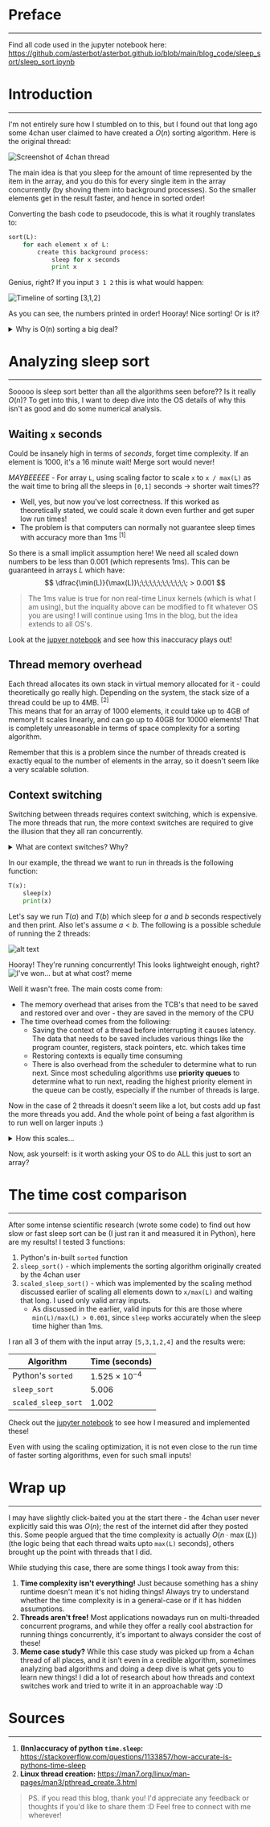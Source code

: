 # Preface
---

Find all code used in the jupyter notebook here: https://github.com/asterbot/asterbot.github.io/blob/main/blog_code/sleep_sort/sleep_sort.ipynb

# Introduction

---

I'm not entirely sure how I stumbled on to this, but I found out that long ago some 4chan user claimed to have created a $O(n)$ sorting algorithm. Here is the original thread:

![Screenshot of 4chan thread](./img/image.png)

The main idea is that you sleep for the amount of time represented by the item in the array, and you do this for every single item in the array concurrently (by shoving them into background processes). So the smaller elements get in the result faster, and hence in sorted order!

Converting the bash code to pseudocode, this is what it roughly translates to:

```python
sort(L):
    for each element x of L:
        create this background process:
            sleep for x seconds
            print x
```

Genius, right? If you input `3 1 2` this is what would happen:

![Timeline of sorting [3,1,2]](./img/image5.png) 

As you can see, the numbers printed in order! Hooray! Nice sorting! Or is it?


<details>
<summary> Why is O(n) sorting a big deal?</summary>

One fact echo'd almost everywhere about sorting is that the best you can do is $O(n \log n)$. This is true for **comparison-based** sorting.

## Comparison-based sorting
This is the type of sorting which involves directly comparing elements of the original array with one another, and it has been proven that this cannot go faster than $O(n \log n)$. 

<details>
<summary>A small proof</summary>

An array with $n$ items can have at most $n!$ arrangements (or permutations).
In a comparison-based sorting algorithm, we must perform **at least** $\log (n!)$ comparisons.

The reason for this is that each "comparison" is essentially a yes/no decision about which element to chose, so the question can be reframed as: _how many comparisons do I need to uniquely identify the right permutation?_\
If you can make $d$ yes/no decisions, the number of possible outcomes is $2^d$\
We also know the total number of possible outcomes is $n!$, so $2^d\; = n! \implies d = \log (n!)$

Also, \
$\log(n!) = \sum\limits_{i=1}^{n}\;\;\;\;\log(i) \le n \log(n)$

So the lower-bound of comparison-based sorts is $\Omega(n \log n)$ in the worst case
</details>


## Non-comparison based sorting
While it is true that most basic sorting algorithms cannot be faster than $O(n \log n)$, there are certain algorithms which can go as fast as $O(n)$ (eg. Bucket Sort and Radix Sort. Look them up!)

So why aren't these the hero sorting algorithms? The answer is simple: *they make a lot of implicit assumptions* and *work well in very specific cases!* 
- Something like Radix sort consumes a lot of memory and is generally less flexible as it is based on digits and letters
- Something like Bucket sort works the best when data is more-or-less evenly distributed. 

And both of these could go as bad as $O(n^2\;)$ if their assumptions aren't met - however, what is true that these algorithms can and will be used when they fit best!

**Conclusion:** So you cannot generally do better than $O(n \log n)$ if you make no assumptions about your input data!


</details>


# Analyzing sleep sort
---

Sooooo is sleep sort better than all the algorithms seen before?? Is it really $O(n)$? To get into this, I want to deep dive into the OS details of why this isn't as good and do some numerical analysis.


## Waiting `x` seconds

Could be insanely high in terms of *seconds*, forget time complexity. If an element is 1000, it's a 16 minute wait! Merge sort would never!


*MAYBEEEEE* - For array `L`, using scaling factor to scale `x` to `x / max(L)` as the wait time to bring all the sleeps in `[0,1]` seconds $\to$ shorter wait times??
- Well, yes, but now you've lost correctness. If this worked as theoretically stated, we could scale it down even further and get super low run times! 
- The problem is that computers can normally not guarantee sleep times with accuracy more than 1ms $^{[1]}$

So there is a small implicit assumption here! We need all scaled down numbers to be less than 0.001 (which represents 1ms). This can be guaranteed in arrays $L$ which have:
$$
\dfrac{\min(L)}{\max(L)}\;\;\;\;\;\;\;\;\;\;\;\; > 0.001
$$
> The 1ms value is true for non real-time Linux kernels (which is what I am using), but the inquality above can be modified to fit whatever OS you are using! I will continue using 1ms in the blog, but the idea extends to all OS's.


Look at the [jupyer notebook](https://github.com/asterbot/asterbot.github.io/blob/main/blog_code/sleep_sort/sleep_sort.ipynb) and see how this inaccuracy plays out!


## Thread memory overhead
Each thread allocates its own stack in virtual memory allocated for it - could theoretically go really high. Depending on the system, the stack size of a thread could be up to 4MB. $^{[2]}$ \
This means that for an array of 1000 elements, it could take up to 4GB of memory! It scales linearly, and can go up to 40GB for 10000 elements! That is completely unreasonable in terms of space complexity for a sorting algorithm.

Remember that this is a problem since the number of threads created is exactly equal to the number of elements in the array, so it doesn't seem like a very scalable solution.

## Context switching

Switching between threads requires context switching, which is expensive. The more threads that run, the more context switches are required to give the illusion that they all ran concurrently. 

<details>
<summary>What are context switches? Why?</summary>

A computer with a single processor cannot actually run multiple threads "concurrently" as you might expect. It needs to keep switching between the steps of the threads. 
- The reason we require context switches is to ensure that when we run a thread, we *resume* it from the right point.
- For example if you partially ran a thread `thread1`, switched to another thread (call it `thread2`) and came back to run `thread1`, you want to run it from where you left of.
- The way the OS keeps track of the "state" or "the place to resume from" is a data structure called the **Thread Control Block (TCB)**. You can just think of this as a high-level abstraction for now.
  - An important piece of information stored in the TCB is the **[Program Counter (PC)](https://en.wikipedia.org/wiki/Program_counter)** which is an indication of where in its code the thread has already reached. Every sequential program maintains a PC to know what to execute next.

Whenever a context switch happens between two threads $T_0\;$ and $T_1\;$, the following steps happen:
1. Save the state of $T_0\;$ in a TCB
2. Load the state of $T_1\;$ from its TCB

Look at the diagram for more details:

![alt text](./img/image3.png)

</details>


In our example, the thread we want to run in threads is the following function:
```python
T(x):
    sleep(x)
    print(x)
```

Let's say we run $T(a)$ and $T(b)$ which sleep for $a$ and $b$ seconds respectively and then print. Also let's assume $a<b$. The following is a possible schedule of running the 2 threads:

![alt text](img/image4.png)

Hooray! They're running concurrently! This looks lightweight enough, right? \
![I've won... but at what cost? meme](img/image2.png)

Well it wasn't free. The main costs come from:
- The memory overhead that arises from the TCB's that need to be saved and restored over and over - they are saved in the memory of the CPU
- The time overhead comes from the following:
  - Saving the context of a thread before interrupting it causes latency. The data that needs to be saved includes various things like the program counter, registers, stack pointers, etc. which takes time
  - Restoring contexts is equally time consuming
  - There is also overhead from the scheduler to determine what to run next. Since most scheduling algorithms use **priority queues** to determine what to run next, reading the highest priority element in the queue can be costly, especially if the number of threads is large. 

Now in the case of 2 threads it doesn't seem like a lot, but costs add up fast the more threads you add. And the whole point of being a fast algorithm is to run well on larger inputs :)

<details>
<summary>How this scales...</summary>

Let's bash out the math for an array $L$ which is some permutation of $\set{x_1, \ldots, x_n\;}$ with $x_1\; < \ldots < x_n$

So the threads we will need to run will be $T(x_1\;), \ldots, T(x_n\;)$ with $x_1 < \ldots < x_n$. 
- Let's also assume for the sake of simplicity that none of the $x_i\;$'s are equal to one another, or in other words all elements of $L$ are unique

Then we can calculate the number of context switches in the following way:
1. **Sleep + Wake-up**: For each of the $n$ threads, there needs to be 1 context switch when sleeping and 1 context switch when waking up (and performing `print`), ie. 2 context switches per thread.
   - So for all the threads combined, this constitutes $2n$ context switches.
2. **Extra costs:** For each thread created, there would be more overlaying costs depending on the system.
   - This could be during the thread creation and thread joining (2 per thread; total $2n$)
   - This could be during printing to stdout (1 per thread; total $2n$)
   - This could be during interrupts (1 per thread; total $n$)

So the total cost is of the order $C(n) = 2n + O(n)$. Since the time of this thread increases linearly as the number of threads (aka number of elements) increases, it could be potentially expensive.

</details>



Now, ask yourself: is it worth asking your OS to do ALL this just to sort an array?

# The time cost comparison
---
After some intense scientific research (wrote some code) to find out how slow or fast sleep sort can be (I just ran it and measured it in Python), here are my results! I tested 3 functions:
1. Python's in-built `sorted` function 
2. `sleep_sort()` - which implements the sorting algorithm originally created by the 4chan user
3. `scaled_sleep_sort()` - which was implemented by the scaling method discussed earlier of scaling all elements down to `x/max(L)` and waiting that long. I used only valid array inputs.
    - As discussed in the earlier, valid inputs for this are those where `min(L)/max(L) > 0.001`, since `sleep` works accurately when the sleep time higher than 1ms.


I ran all 3 of them with the input array `[5,3,1,2,4]` and the results were:
 
| Algorithm | Time (seconds) |
|-|-|
|Python's `sorted` |  $1.525 \times 10^{-4}$  |
|`sleep_sort` | 5.006 |
|`scaled_sleep_sort` | 1.002 |

Check out the [jupyter notebook]([insert-link-here](https://github.com/asterbot/asterbot.github.io/blob/main/blog_code/sleep_sort/sleep_sort.ipynb)) to see how I measured and implemented these!

Even with using the scaling optimization, it is not even close to the run time of faster sorting algorithms, even for such small inputs! 



# Wrap up
---
I may have slightly click-baited you at the start there - the 4chan user never explicitly said this was $O(n)$; the rest of the internet did after they posted this.
Some people argued that the time complexity is actually $O(n \cdot \max(L))$ (the logic being that each thread waits upto `max(L)` seconds), others brought up the point with threads that I did.

While studying this case, there are some things I took away from this:
1. **Time complexity isn't everything!** Just because something has a shiny runtime doesn't mean it's not hiding things! Always try to understand whether the time complexity is in a general-case or if it has hidden assumptions.
2. **Threads aren't free!** Most applications nowadays run on multi-threaded concurrent programs, and while they offer a really cool abstraction for running things concurrently, it's important to always consider the cost of these!
3. **Meme case study?** While this case study was picked up from a 4chan thread of all places, and it isn't even in a credible algorithm, sometimes analyzing bad algorithms and doing a deep dive is what gets you to learn new things! I did a lot of research about how threads and context switches work and tried to write it in an approachable way :D

# Sources
---
1. **(Inn)accuracy of python `time.sleep`:** https://stackoverflow.com/questions/1133857/how-accurate-is-pythons-time-sleep
2. **Linux thread creation:** https://man7.org/linux/man-pages/man3/pthread_create.3.html

> PS. if you read this blog, thank you! I'd appreciate any feedback or thoughts if you'd like to share them :D Feel free to connect with me wherever!



